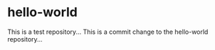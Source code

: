 # hello-world
This is a test repository...
This is a commit change to the hello-world repository...
